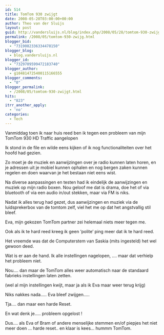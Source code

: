 ```yaml
---
id: 514
title: TomTom 930 zwijgt
date: 2008-05-28T03:00:00+00:00
author: Theo van der Sluijs
layout: post
guid: http://vandersluijs.nl/blog/index.php/2008/05/28/tomtom-930-zwijg/
permalink: /2008/05/tomtom-930-zwijg.html
blogger_bid:
  - "7319082336334478150"
blogger_blog:
  - blog.vandersluijs.nl
blogger_id:
  - "7329709599472183740"
blogger_author:
  - g104814725400115166555
blogger_comments:
  - "0"
blogger_permalink:
  - /2008/05/tomtom-930-zwijgt.html
hits:
  - "823"
itrr_another_apply:
  - 'no'
categories:
  - Tech
---
```

Vanmiddag toen ik naar huis reed ben ik tegen een probleem van mijn TomTom 930 HD Traffic aangelopen 

Ik stond in de file en wilde eens kijken of ik nog functionaliteiten over het hoofd had gezien.

Zo moet je de muziek en aanwijzingen over je radio kunnen laten horen, en je adressen uit je mobiel kunnen ophalen en nog bergen zaken kunnen regelen en doen waarvan je het bestaan niet eens wist.

Na diverse aanpassingen en testen had ik eindelijk de aanwijzingen en muziek op mijn radio boxen. Nou geloof me dat is drama, doe het of via bluetooth of via een audio in/out stekken, maar via FM is niks.

Nadat ik alles terug had gezet, dus aanwijzingen en muziek via de luidsprekerbox van de tomtom zelf, viel het me op dat het angstvallig stil bleef.

Eva, mijn gekozen TomTom partner zei helemaal niets meer tegen me.

Ook als ik te hard reed kreeg ik geen ‘polite’ ping meer dat ik te hard reed.

Het vreemde was dat de Computerstem van Saskia (mits ingesteld) het wel gewoon deed. 

Wat is er aan de hand. Ik alle instellingen nagelopen, …. maar dat verhielp het probleem niet.

Nou…. dan maar de TomTom alles weer automatisch naar de standaard fabrieks instellingen laten zetten.

(wel al mijn instellingen kwijt, maar ja als ik Eva maar weer terug krijg)

Niks nakkes nada….. Eva bleef zwijgen…..

Tja…. dan maar een harde Reset. 

En wat denk je….. probleem opgelost !

Dus…. als Eva of Bram of andere menselijke stemmen en/of piepjes het niet meer doen … harde reset.. en klaar is kees… hummm TomTom.